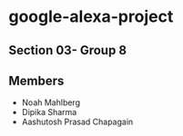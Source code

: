 # google-alexa-project

## Section 03- Group 8

## Members
* Noah Mahlberg
* Dipika Sharma
* Aashutosh Prasad Chapagain




